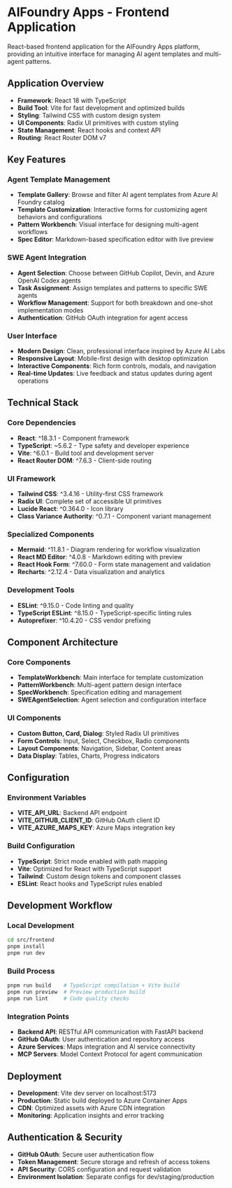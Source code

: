 # AIFoundry Apps - Frontend Application

React-based frontend application for the AIFoundry Apps platform, providing an intuitive interface for managing AI agent templates and multi-agent patterns.

## Application Overview

- **Framework**: React 18 with TypeScript
- **Build Tool**: Vite for fast development and optimized builds
- **Styling**: Tailwind CSS with custom design system
- **UI Components**: Radix UI primitives with custom styling
- **State Management**: React hooks and context API
- **Routing**: React Router DOM v7

## Key Features

### Agent Template Management
- **Template Gallery**: Browse and filter AI agent templates from Azure AI Foundry catalog
- **Template Customization**: Interactive forms for customizing agent behaviors and configurations
- **Pattern Workbench**: Visual interface for designing multi-agent workflows
- **Spec Editor**: Markdown-based specification editor with live preview

### SWE Agent Integration
- **Agent Selection**: Choose between GitHub Copilot, Devin, and Azure OpenAI Codex agents
- **Task Assignment**: Assign templates and patterns to specific SWE agents
- **Workflow Management**: Support for both breakdown and one-shot implementation modes
- **Authentication**: GitHub OAuth integration for agent access

### User Interface
- **Modern Design**: Clean, professional interface inspired by Azure AI Labs
- **Responsive Layout**: Mobile-first design with desktop optimization
- **Interactive Components**: Rich form controls, modals, and navigation
- **Real-time Updates**: Live feedback and status updates during agent operations

## Technical Stack

### Core Dependencies
- **React**: ^18.3.1 - Component framework
- **TypeScript**: ~5.6.2 - Type safety and developer experience
- **Vite**: ^6.0.1 - Build tool and development server
- **React Router DOM**: ^7.6.3 - Client-side routing

### UI Framework
- **Tailwind CSS**: ^3.4.16 - Utility-first CSS framework
- **Radix UI**: Complete set of accessible UI primitives
- **Lucide React**: ^0.364.0 - Icon library
- **Class Variance Authority**: ^0.7.1 - Component variant management

### Specialized Components
- **Mermaid**: ^11.8.1 - Diagram rendering for workflow visualization
- **React MD Editor**: ^4.0.8 - Markdown editing with preview
- **React Hook Form**: ^7.60.0 - Form state management and validation
- **Recharts**: ^2.12.4 - Data visualization and analytics

### Development Tools
- **ESLint**: ^9.15.0 - Code linting and quality
- **TypeScript ESLint**: ^8.15.0 - TypeScript-specific linting rules
- **Autoprefixer**: ^10.4.20 - CSS vendor prefixing

## Component Architecture

### Core Components
- **TemplateWorkbench**: Main interface for template customization
- **PatternWorkbench**: Multi-agent pattern design interface  
- **SpecWorkbench**: Specification editing and management
- **SWEAgentSelection**: Agent selection and configuration interface

### UI Components
- **Custom Button, Card, Dialog**: Styled Radix UI primitives
- **Form Controls**: Input, Select, Checkbox, Radio components
- **Layout Components**: Navigation, Sidebar, Content areas
- **Data Display**: Tables, Charts, Progress indicators

## Configuration

### Environment Variables
- **VITE_API_URL**: Backend API endpoint
- **VITE_GITHUB_CLIENT_ID**: GitHub OAuth client ID
- **VITE_AZURE_MAPS_KEY**: Azure Maps integration key

### Build Configuration
- **TypeScript**: Strict mode enabled with path mapping
- **Vite**: Optimized for React with TypeScript support
- **Tailwind**: Custom design tokens and component classes
- **ESLint**: React hooks and TypeScript rules enabled

## Development Workflow

### Local Development
```bash
cd src/frontend
pnpm install
pnpm run dev
```

### Build Process
```bash
pnpm run build    # TypeScript compilation + Vite build
pnpm run preview  # Preview production build
pnpm run lint     # Code quality checks
```

### Integration Points
- **Backend API**: RESTful API communication with FastAPI backend
- **GitHub OAuth**: User authentication and repository access
- **Azure Services**: Maps integration and AI service connectivity
- **MCP Servers**: Model Context Protocol for agent communication

## Deployment

- **Development**: Vite dev server on localhost:5173
- **Production**: Static build deployed to Azure Container Apps
- **CDN**: Optimized assets with Azure CDN integration
- **Monitoring**: Application insights and error tracking

## Authentication & Security

- **GitHub OAuth**: Secure user authentication flow
- **Token Management**: Secure storage and refresh of access tokens
- **API Security**: CORS configuration and request validation
- **Environment Isolation**: Separate configs for dev/staging/production